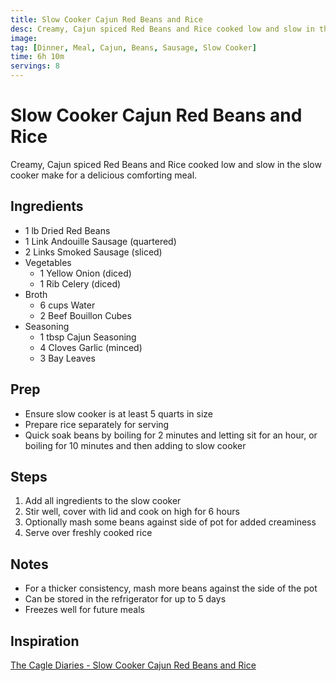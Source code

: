 ```yaml
---
title: Slow Cooker Cajun Red Beans and Rice
desc: Creamy, Cajun spiced Red Beans and Rice cooked low and slow in the slow cooker
image:
tag: [Dinner, Meal, Cajun, Beans, Sausage, Slow Cooker]
time: 6h 10m
servings: 8
---
```

# Slow Cooker Cajun Red Beans and Rice

Creamy, Cajun spiced Red Beans and Rice cooked low and slow in the slow cooker make for a delicious comforting meal.

## Ingredients

- 1 lb Dried Red Beans
- 1 Link Andouille Sausage (quartered)
- 2 Links Smoked Sausage (sliced)
- Vegetables
  - 1 Yellow Onion (diced)
  - 1 Rib Celery (diced)
- Broth
  - 6 cups Water
  - 2 Beef Bouillon Cubes
- Seasoning
  - 1 tbsp Cajun Seasoning
  - 4 Cloves Garlic (minced)
  - 3 Bay Leaves

## Prep

- Ensure slow cooker is at least 5 quarts in size
- Prepare rice separately for serving
- Quick soak beans by boiling for 2 minutes and letting sit for an hour, or boiling for 10 minutes and then adding to slow cooker

## Steps

1. Add all ingredients to the slow cooker
2. Stir well, cover with lid and cook on high for 6 hours
3. Optionally mash some beans against side of pot for added creaminess
4. Serve over freshly cooked rice

## Notes

- For a thicker consistency, mash more beans against the side of the pot
- Can be stored in the refrigerator for up to 5 days
- Freezes well for future meals

## Inspiration

[The Cagle Diaries - Slow Cooker Cajun Red Beans and Rice](https://thecaglediaries.com/slow-cooker-cajun-red-beans-and-rice/#recipe)
